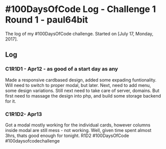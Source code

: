 # #100DaysOfCode Log - Challenge 1 Round 1 - paul64bit

The log of my #100DaysOfCode challenge. Started on [July 17, Monday, 2017].

## Log

### C1R1D1 - Apr12 - as good of a start day as any
Made a responsive cardbased design, added some expading funtionality. Will need to switch to proper modal, but later. Next, need to add menu, some design variations. Still next need to take care of server, domains. But first need to massage the design into php, and build some storage backend for it.

### C1R1D2- Apr13

Got a modal mostly working for the individual cards, however columns inside modal are still mess - not working. Well, given time spent almost 3hrs, thats good enough for tonight. R1D2 #100DaysOfCode #100daysofcodechallenge 
